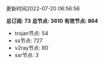 更新时间2022-07-20 06:56:56

**总订阅: 73**
**总节点: 3610**
**有效节点: 864**
- trojan节点: 54
- ss节点: 727
- v2ray节点: 80
- ssr节点: 3
